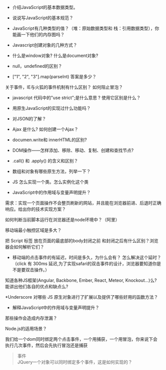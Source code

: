 * 介绍JavaScript的基本数据类型。

* 说说写JavaScript的基本规范？



* JavaScript有几种类型的值？（堆：原始数据类型和 栈：引用数据类型），你能画一下他们的内存图吗？



* Javascript创建对象的几种方式？







* 什么是window对象? 什么是document对象?

* null，undefined的区别？



* ["1", "2", "3"].map(parseInt) 答案是多少？

关于事件，IE与火狐的事件机制有什么区别？ 如何阻止冒泡？



* javascript 代码中的"use strict";是什么意思 ? 使用它区别是什么？
* 用原生JavaScript的实现过什么功能吗？
* 对JSON的了解？
* Ajax 是什么? 如何创建一个Ajax？





* documen.write和 innerHTML的区别?

* DOM操作——怎样添加、移除、移动、复制、创建和查找节点?

* .call() 和 .apply() 的含义和区别？

* 数组和对象有哪些原生方法，列举一下？

* JS 怎么实现一个类。怎么实例化这个类

* JavaScript中的作用域与变量声明提升？





需求：实现一个页面操作不会整页刷新的网站，并且能在浏览器前进、后退时正确响应。给出你的技术实现方案？

如何判断当前脚本运行在浏览器还是node环境中？（阿里）

移动端最小触控区域是多大？



把 Script 标签 放在页面的最底部的body封闭之前 和封闭之后有什么区别？浏览器会如何解析它们？

* 移动端的点击事件的有延迟，时间是多久，为什么会有？ 怎么解决这个延时？（click 有 300ms 延迟,为了实现safari的双击事件的设计，浏览器要知道你是不是要双击操作。）

知道各种JS框架(Angular, Backbone, Ember, React, Meteor, Knockout...)么? 能讲出他们各自的优点和缺点么?

*Underscore 对哪些 JS 原生对象进行了扩展以及提供了哪些好用的函数方法？

* 解释JavaScript中的作用域与变量声明提升？

那些操作会造成内存泄漏？



Node.js的适用场景？



我们给一个dom同时绑定两个点击事件，一个用捕获，一个用冒泡，你来说下会执行几次事件，然后会先执行冒泡还是捕获  

>  事件  
JQuery一个对象可以同时绑定多个事件，这是如何实现的？  



